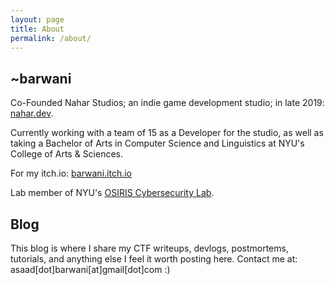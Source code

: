```yaml
---
layout: page
title: About
permalink: /about/
---
```

## ~barwani

Co-Founded Nahar Studios; an indie game development studio; in late 2019: [nahar.dev](https://nahar.dev/).

Currently working with a team of 15 as a Developer for the studio, as well as taking a Bachelor of Arts in Computer Science and Linguistics at NYU's College of Arts & Sciences.

For my itch.io: [barwani.itch.io](https://barwani.itch.io)

Lab member of NYU's [OSIRIS Cybersecurity Lab](https://osiris.cyber.nyu.edu/).


## Blog

This blog is where I share my CTF writeups, devlogs, postmortems, tutorials, and anything else I feel it worth posting here. Contact me at: asaad[dot]barwani[at]gmail[dot]com :)



